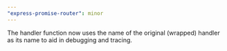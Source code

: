 ```yaml
---
"express-promise-router": minor
---
```


The handler function now uses the name of the original (wrapped) handler as its name to aid in debugging and tracing.
